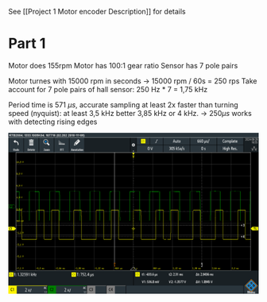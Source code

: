 See [[Project 1 Motor encoder Description]] for details

# Part 1 
Motor does 155rpm
Motor has 100:1 gear ratio
Sensor has 7 pole pairs

Motor turnes with 15000 rpm 
in seconds -> 15000 rpm / 60s = 250 rps
Take account for 7 pole pairs of hall sensor: 250 Hz * 7 = 1,75 kHz

Period time is 571 $\mu s$, accurate sampling at least 2x faster than turning speed (nyquist): at least 3,5 kHz better 3,85 kHz or 4 kHz. -> $250 \mu s$ works with detecting rising edges 


![Example data](./img/Oszi_250us_sampling.PNG)